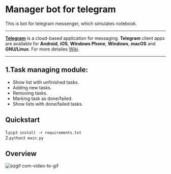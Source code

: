 <h1>Manager bot for telegram</h1>
<p>This is bot for telegram messenger, which simulates notebook.</p>
<hr>
<p><b><a href="https://web.telegram.org/#/login">Telegram</a></b> is a cloud-based application for messaging. <b>Telegram</b> client apps are available for <b>Android</b>, <b>iOS</b>, <b>Windows Phone</b>, <b>Windows</b>, <b>macOS</b> and <b>GNU/Linux</b>. For more detailes <a href="https://en.wikipedia.org/wiki/Telegram_(software)">Wiki</a>.</p>
<hr>
<h2>1.Task managing module:</h2>
<ul>
  <li>Show list with unfinished tasks.</li>
  <li>Adding new tasks.</li>
  <li>Removing tasks.</li>
  <li>Marking task as done/failed.</li>
  <li>Show lists with done/failed tasks.</li>
 </ul>

 <h2>Quickstart</h2>
 
1.`pip3 install -r requirements.txt`<br>
2.`python3 main.py`

<h2>Overview</h2>

![ezgif com-video-to-gif](https://user-images.githubusercontent.com/11888485/93940069-8897d500-fd34-11ea-8f41-2c8c952a4aef.gif)
